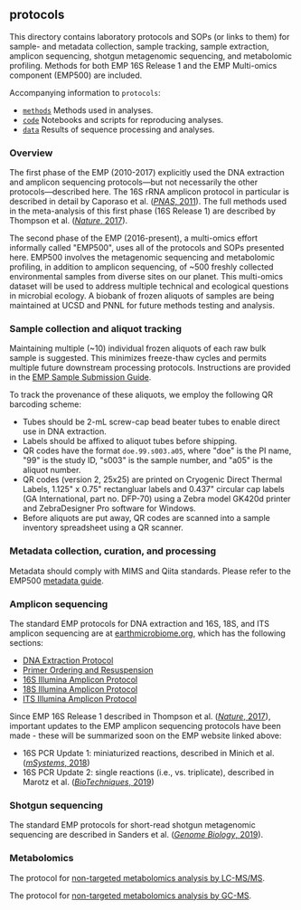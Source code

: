 ## protocols

This directory contains laboratory protocols and SOPs (or links to them) for sample- and metadata collection, sample tracking, sample extraction, amplicon sequencing, shotgun metagenomic sequencing, and metabolomic profiling. Methods for both EMP 16S Release 1 and the EMP Multi-omics component (EMP500) are included.

Accompanying information to `protocols`:

* [`methods`](https://github.com/biocore/emp/blob/master/methods) Methods used in analyses.
* [`code`](https://github.com/biocore/emp/tree/master/code) Notebooks and scripts for reproducing analyses.
* [`data`](https://github.com/biocore/emp/tree/master/data) Results of sequence processing and analyses.

### Overview

The first phase of the EMP (2010-2017) explicitly used the DNA extraction and amplicon sequencing protocols—but not necessarily the other protocols—described here. The 16S rRNA amplicon protocol in particular is described in detail by Caporaso et al. ([*PNAS*, 2011](http://doi.org/10.1073/pnas.1000080107)). The full methods used in the meta-analysis of this first phase (16S Release 1) are described by Thompson et al. ([*Nature*, 2017](http://doi.org/10.1038/nature24621)).

The second phase of the EMP (2016-present), a multi-omics effort informally called "EMP500", uses all of the protocols and SOPs presented here. EMP500 involves the metagenomic sequencing and metabolomic profiling, in addition to amplicon sequencing, of ~500 freshly collected environmental samples from diverse sites on our planet. This multi-omics dataset will be used to address multiple technical and ecological questions in microbial ecology. A biobank of frozen aliquots of samples are being maintained at UCSD and PNNL for future methods testing and analysis.

### Sample collection and aliquot tracking

Maintaining multiple (~10) individual frozen aliquots of each raw bulk sample is suggested. This minimizes freeze-thaw cycles and permits multiple future downstream processing protocols. Instructions are provided in the [EMP Sample Submission Guide](https://dx.doi.org/10.17504/protocols.io.pfqdjmw). 

To track the provenance of these aliquots, we employ the following QR barcoding scheme:

* Tubes should be 2-mL screw-cap bead beater tubes to enable direct use in DNA extraction.
* Labels should be affixed to aliquot tubes before shipping. 
* QR codes have the format `doe.99.s003.a05`, where "doe" is the PI name, "99" is the study ID, "s003" is the sample number, and "a05" is the aliquot number. 
* QR codes (version 2, 25x25) are printed on Cryogenic Direct Thermal Labels, 1.125" x 0.75" rectangluar labels and 0.437" circular cap labels (GA International, part no. DFP-70) using a Zebra model GK420d printer and ZebraDesigner Pro software for Windows.
* Before aliquots are put away, QR codes are scanned into a sample inventory spreadsheet using a QR scanner.

### Metadata collection, curation, and processing

Metadata should comply with MIMS and Qiita standards. Please refer to the EMP500 [metadata guide](http://earthmicrobiome.org/protocols-and-standards/metadata-guide/).

### Amplicon sequencing

The standard EMP protocols for DNA extraction and 16S, 18S, and ITS amplicon sequencing are at [earthmicrobiome.org](http://earthmicrobiome.org/protocols-and-standards/), which has the following sections:

* [DNA Extraction Protocol](http://earthmicrobiome.org/protocols-and-standards/dna-extraction-protocol/)
* [Primer Ordering and Resuspension](http://earthmicrobiome.org/protocols-and-standards/primer-ordering-and-resuspension/)
* [16S Illumina Amplicon Protocol](http://earthmicrobiome.org/protocols-and-standards/16s/)
* [18S Illumina Amplicon Protocol](http://earthmicrobiome.org/protocols-and-standards/18s/)
* [ITS Illumina Amplicon Protocol](http://earthmicrobiome.org/protocols-and-standards/its/)

Since EMP 16S Release 1 described in Thompson et al. ([*Nature*, 2017](http://doi.org/10.1038/nature24621)), important updates to the EMP amplicon sequencing protocols have been made - these will be summarized soon on the EMP website linked above:

* 16S PCR Update 1: miniaturized reactions, described in Minich et al. ([*mSystems*, 2018](https://doi.org/10.1128/mSystems.00166-18))
* 16S PCR Update 2: single reactions (i.e., vs. triplicate), described in Marotz et al. ([*BioTechniques*, 2019](https://doi.org/10.2144/btn-2018-0192))

### Shotgun sequencing

The standard EMP protocols for short-read shotgun metagenomic sequencing are described in Sanders et al. ([*Genome Biology*, 2019](https://doi.org/10.1186/s13059-019-1834-9)).

### Metabolomics

The protocol for [non-targeted metabolomics analysis by LC-MS/MS](MetabolomicsLC.md). 

The protocol for [non-targeted metabolomics analysis by GC-MS](MetabolomicsGC.md). 
